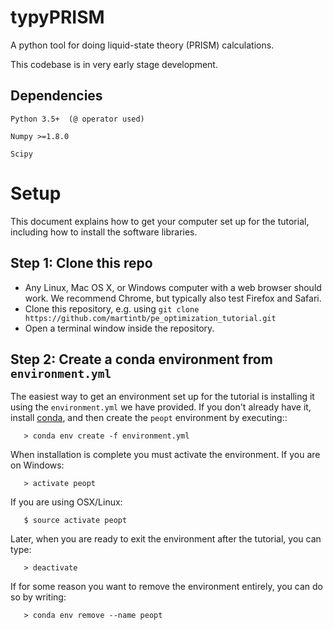typyPRISM
=========
A python tool for doing liquid-state theory (PRISM) calculations.

This codebase is in very early stage development. 

Dependencies
------------
    Python 3.5+  (@ operator used)
    
    Numpy >=1.8.0
    
    Scipy
    
Setup
=====
This document explains how to get your computer set up for the
tutorial, including how to install the software libraries.

Step 1: Clone this repo
-----------------------

- Any Linux, Mac OS X, or Windows computer with a web browser should work.  We recommend Chrome, but typically also test Firefox and Safari.
- Clone this repository, e.g. using ```git clone https://github.com/martintb/pe_optimization_tutorial.git```
- Open a terminal window inside the repository.


Step 2: Create a conda environment from ``environment.yml``
-----------------------------------------------------------

The easiest way to get an environment set up for the tutorial is
installing it using the ``environment.yml`` we have provided. If you
don't already have it, install [conda](https://www.continuum.io/downloads),
and then create the ``peopt`` environment by executing::
```
   > conda env create -f environment.yml
```
When installation is complete you must activate the environment. If you
are on Windows:
```
   > activate peopt
```
If you are using OSX/Linux:
```
   $ source activate peopt
```

Later, when you are ready to exit the environment after the tutorial, you can type:
```
   > deactivate
```
If for some reason you want to remove the environment entirely, you can do so by writing:

```
   > conda env remove --name peopt
```
